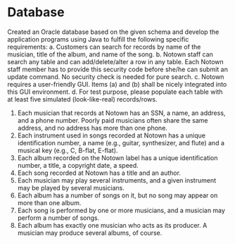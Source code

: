 # Database
Created an Oracle database based on the given schema and develop the application programs using Java to fulfill the following specific requirements:
a. Customers can search for records by name of the musician, title of the album, and name of the song.
b. Notown staff can search any table and can add/delete/alter a row in any table. Each Notown staff member has to provide this security code before she/he can submit an update command. No security check is needed for pure search.
c. Notown requires a user-friendly GUI. Items (a) and (b) shall be nicely integrated into this GUI environment.
d. For test purpose, please populate each table with at least five simulated (look-like-real) records/rows.
1. Each musician that records at Notown has an SSN, a name, an address, and a phone number. Poorly paid musicians often share the same address, and no address has more than one phone.
2. Each instrument used in songs recorded at Notown has a unique identification number, a name (e.g., guitar, synthesizer, and flute) and a musical key (e.g., C, B-flat, E-flat).
3. Each album recorded on the Notown label has a unique identification number, a title, a copyright date, a speed.
4. Each song recorded at Notown has a title and an author.
5. Each musician may play several instruments, and a given instrument may be played by several musicians.
6. Each album has a number of songs on it, but no song may appear on more than one album.
7. Each song is performed by one or more musicians, and a musician may perform a number of songs.
8. Each album has exactly one musician who acts as its producer. A musician may produce several albums, of course.

